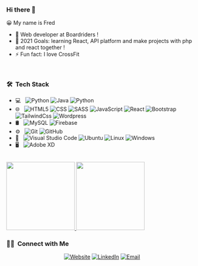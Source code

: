 ### Hi there 👋

😀 My name is Fred


- 🔭 Web developer at Boardriders !
- 🥅 2021 Goals: learning React, API platform and make projects with php and react together !
- ⚡ Fun fact: I love CrossFit
<br>

<h3> 🛠 &nbsp;Tech Stack</h3>

- 💻 &nbsp;
  ![Python](https://img.shields.io/badge/-php-333333?style=flat&logo=php)
  ![Java](https://img.shields.io/badge/-symfony-333333?style=flat&logo=symfony&logoColor=007396)
  ![Python](https://img.shields.io/badge/-python-333333?style=flat&logo=python)
- 🌐 &nbsp;
  ![HTML5](https://img.shields.io/badge/-HTML5-333333?style=flat&logo=HTML5)
  ![CSS](https://img.shields.io/badge/-CSS-333333?style=flat&logo=CSS3&logoColor=1572B6)
  ![SASS](https://img.shields.io/badge/-sass-333333?style=flat&logo=sass)
  ![JavaScript](https://img.shields.io/badge/-JavaScript-333333?style=flat&logo=javascript)
  ![React](https://img.shields.io/badge/-React-333333?style=flat&logo=react)
  ![Bootstrap](https://img.shields.io/badge/-Bootstrap-333333?style=flat&logo=bootstrap&logoColor=563D7C)
  ![TailwindCss](https://img.shields.io/badge/-Tailwindcss-333333?style=flat&logo=tailwind-css)
  ![Wordpress](https://img.shields.io/badge/-Wordpress-333333?style=flat&logo=wordpress)
- 🛢 &nbsp;
  ![MySQL](https://img.shields.io/badge/-MySQL-333333?style=flat&logo=mysql)
  ![Firebase](https://img.shields.io/badge/-Firebase-333333?style=flat&logo=firebase)
- ⚙️ &nbsp;
  ![Git](https://img.shields.io/badge/-Git-333333?style=flat&logo=git)
  ![GitHub](https://img.shields.io/badge/-Gitlab-333333?style=flat&logo=gitlab)
- 🔧 &nbsp;
  ![Visual Studio Code](https://img.shields.io/badge/-Visual%20Studio%20Code-333333?style=flat&logo=visual-studio-code&logoColor=007ACC)
  ![Ubuntu](https://img.shields.io/badge/-Ubuntu-333333?style=flat&logo=ubuntu)
  ![Linux](https://img.shields.io/badge/-Linux-333333?style=flat&logo=linux)
  ![Windows](https://img.shields.io/badge/-Windows-333333?style=flat&logo=windows)
- 🖥 &nbsp;
  ![Adobe XD](https://img.shields.io/badge/-Adobexd-333333?style=flat&logo=adobe-xd)
  
 <br/>
 <a href="https://github.com/fred-fittywebdev">
  <img height="180em" src="https://github-readme-stats.vercel.app/api?username=fred-fittywebdev&theme=buefy&show_icons=true" />
  <img height="180em" src="https://github-readme-stats.vercel.app/api/top-langs/?username=fred-fittywebdev&theme=buefy&layout=compact" />
</a>
<br>
<h3> 🤝🏻 &nbsp;Connect with Me </h3>

<p align="center">
<a href="https://fittywebdev.fr//"><img alt="Website" src="https://img.shields.io/badge/Website-www.fittywebdev.fr-blue?style=flat-square&logo=google-chrome"></a>
<a href="https://www.linkedin.com/in/fr%C3%A9d%C3%A9ricguerra/"><img alt="LinkedIn" src="https://img.shields.io/badge/LinkedIn-fr%C3%A9d%C3%A9ricguerra-blue?style=flat-square&logo=linkedin"></a>
<a href="mailto:contact@fittywebdev.fr"><img alt="Email" src="https://img.shields.io/badge/Email-contact@fittywebdev.fr-blue?style=flat-square&logo=gmail"></a>
</p>
 

<br/>
<!--
**fred-fittywebdev/fred-fittywebdev** is a ✨ _special_ ✨ repository because its `README.md` (this file) appears on your GitHub profile.



